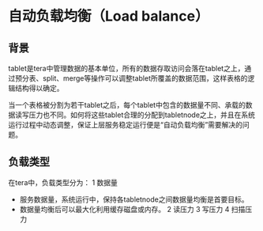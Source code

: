 # 自动负载均衡（Load balance）

## 背景

tablet是tera中管理数据的基本单位，所有的数据存取访问会落在tablet之上，通过预分表、split、merge等操作可以调整tablet所覆盖的数据范围，这样表格的逻辑结构得以确定。

当一个表格被分割为若干tablet之后，每个tablet中包含的数据量不同、承载的数据读写压力也不同。如何将这些tablet合理的分配到tabletnode之上，并且在系统运行过程中动态调整，保证上层服务稳定运行便是“自动负载均衡”需要解决的问题。

## 负载类型

在tera中，负载类型分为：
 1  数据量
  *  服务数据量，系统运行中，保持各tabletnode之间数据量均衡是首要目标。
  *  数据量均衡后可以最大化利用缓存磁盘或内存。
 2  读压力
 3  写压力
 4  扫描压力

